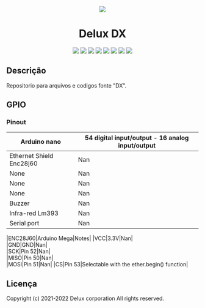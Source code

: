 <p align="center">
    <img src="https://user-images.githubusercontent.com/66965698/158509297-37028fee-e3b8-4e9e-831a-385115857958.png" />
</p>

<h1 align="center">Delux DX</h1>

<p align="center">
<img src="https://img.shields.io/badge/C%2B%2B-00599C?style=for-the-badge&logo=c%2B%2B&logoColor=white"></img>
<img src="https://img.shields.io/badge/Python-14354C?style=for-the-badge&logo=python&logoColor=white"></img>
<img src="https://img.shields.io/badge/HTML5-E34F26?style=for-the-badge&logo=html5&logoColor=white"></img>
<img src="https://img.shields.io/badge/CSS3-1572B6?style=for-the-badge&logo=css3&logoColor=white"></img>
<img src="https://img.shields.io/badge/JavaScript-F7DF1E?style=for-the-badge&logo=javascript&logoColor=black"></img>
<img src="https://img.shields.io/badge/MySQL-00000F?style=for-the-badge&logo=mysql&logoColor=white"></img>
<img src="https://img.shields.io/badge/Git-E34F26?style=for-the-badge&logo=git&logoColor=white"></img>
<img src="https://img.shields.io/badge/GitHub-100000?style=for-the-badge&logo=github&logoColor=white"></img>
  
</p>

<h2>Descrição</h2>

<p>Repositorio para arquivos e codigos fonte "DX".</p>

<h2>GPIO</h2>

<h3>Pinout</h3>

|Arduino nano|54 digital input/output - 16 analog input/output|
|---|---|
|Ethernet Shield Enc28j60|Nan|
|None|Nan|
|None|Nan|
|None|Nan|
|Buzzer|Nan|
|Infra-red Lm393|Nan|
|Serial port|Nan|

|ENC28J60|Arduino Mega|Notes|
|VCC|3.3V|Nan|	
|GND|GND|Nan|	
|SCK|Pin 52|Nan|	
|MISO|Pin 50|Nan|	
|MOSI|Pin 51|Nan|
|CS|Pin 53|Selectable with the ether.begin() function|

<h2>Licença</h2>
<p>Copyright (c) 2021-2022 Delux corporation All rights reserved.</p>
